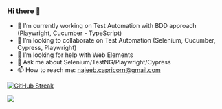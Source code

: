 ### Hi there 👋


- 🔭 I’m currently working on Test Automation with BDD approach (Playwright, Cucumber - TypeScript)
- 👯 I’m looking to collaborate on Test Automation (Selenium, Cucumber, Cypress, Playwright)
- 🤔 I’m looking for help with Web Elements
- 💬 Ask me about Selenium/TestNG/Playwright/Cypress
- 📫 How to reach me: najeeb.capricorn@gmail.com
<!-- 
- 🌱 I’m currently learning ...
- 😄 Pronouns: ...
- ⚡ Fun fact: abc
-->

[![GitHub Streak](https://streak-stats.demolab.com?user=najeeb1023&theme=radical&card_width=468)](https://git.io/streak-stats)

<img src="https://github-readme-stats.vercel.app/api?username=najeeb1023&theme=tokyonight&show_icons=true">
